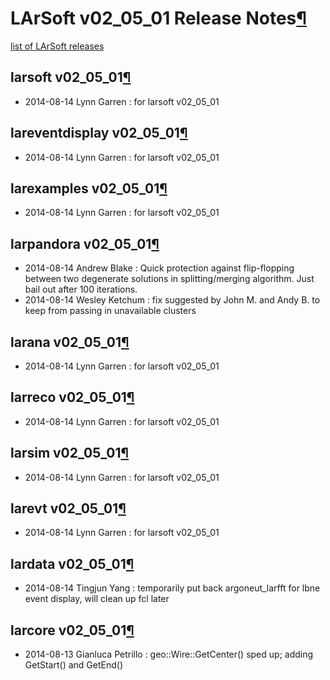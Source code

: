 LArSoft v02\_05\_01 Release Notes[¶](#LArSoft-v02_05_01-Release-Notes)
======================================================================

[list of LArSoft releases](LArSoft_release_list)


larsoft v02\_05\_01[¶](#larsoft-v02_05_01)
------------------------------------------

-   2014-08-14 Lynn Garren : for larsoft v02\_05\_01


lareventdisplay v02\_05\_01[¶](#lareventdisplay-v02_05_01)
----------------------------------------------------------

-   2014-08-14 Lynn Garren : for larsoft v02\_05\_01


larexamples v02\_05\_01[¶](#larexamples-v02_05_01)
--------------------------------------------------

-   2014-08-14 Lynn Garren : for larsoft v02\_05\_01


larpandora v02\_05\_01[¶](#larpandora-v02_05_01)
------------------------------------------------

-   2014-08-14 Andrew Blake : Quick protection against flip-flopping between two degenerate solutions in splitting/merging algorithm. Just bail out after 100 iterations.
-   2014-08-14 Wesley Ketchum : fix suggested by John M. and Andy B. to keep from passing in unavailable clusters


larana v02\_05\_01[¶](#larana-v02_05_01)
----------------------------------------

-   2014-08-14 Lynn Garren : for larsoft v02\_05\_01


larreco v02\_05\_01[¶](#larreco-v02_05_01)
------------------------------------------

-   2014-08-14 Lynn Garren : for larsoft v02\_05\_01


larsim v02\_05\_01[¶](#larsim-v02_05_01)
----------------------------------------

-   2014-08-14 Lynn Garren : for larsoft v02\_05\_01


larevt v02\_05\_01[¶](#larevt-v02_05_01)
----------------------------------------

-   2014-08-14 Lynn Garren : for larsoft v02\_05\_01


lardata v02\_05\_01[¶](#lardata-v02_05_01)
------------------------------------------

-   2014-08-14 Tingjun Yang : temporarily put back argoneut\_larfft for lbne event display, will clean up fcl later


larcore v02\_05\_01[¶](#larcore-v02_05_01)
------------------------------------------

-   2014-08-13 Gianluca Petrillo : geo::Wire::GetCenter() sped up; adding GetStart() and GetEnd()
